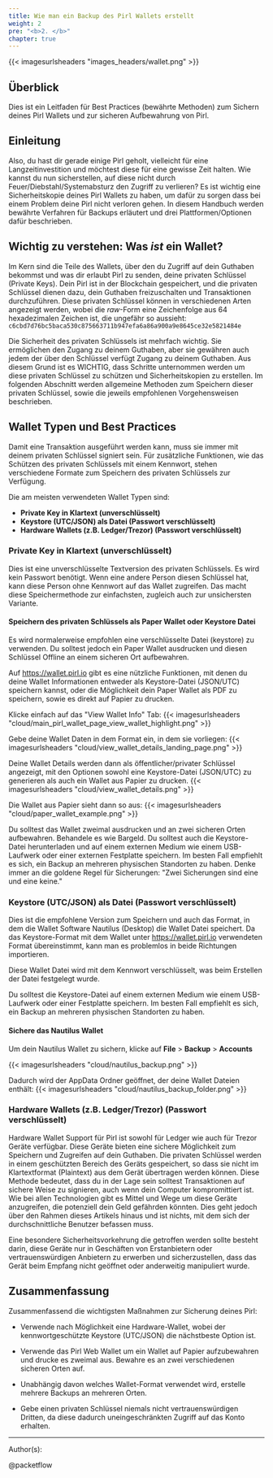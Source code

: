 ```yaml
---
title: Wie man ein Backup des Pirl Wallets erstellt
weight: 2
pre: "<b>2. </b>"
chapter: true
---
```

{{< imagesurlsheaders "images_headers/wallet.png"  >}}


## Überblick
Dies ist ein Leitfaden für Best Practices (bewährte Methoden) zum Sichern deines Pirl Wallets und zur sicheren Aufbewahrung von Pirl.


## Einleitung
Also, du hast dir gerade einige Pirl geholt, vielleicht für eine Langzeitinvestition und möchtest diese für eine gewisse Zeit halten. Wie kannst du nun sicherstellen, auf diese nicht durch Feuer/Diebstahl/Systemabsturz den Zugriff zu verlieren?
Es ist wichtig eine Sicherheitskopie deines Pirl Wallets zu haben, um dafür zu sorgen dass bei einem Problem deine Pirl nicht verloren gehen. In diesem Handbuch werden bewährte Verfahren für Backups erläutert und drei Plattformen/Optionen dafür beschrieben.

## Wichtig zu verstehen: Was *ist* ein Wallet?
Im Kern sind die Teile des Wallets, über den du Zugriff auf dein Guthaben bekommst und was dir erlaubt Pirl zu senden, deine privaten Schlüssel (Private Keys). Dein Pirl ist in der Blockchain gespeichert, und die privaten Schlüssel dienen dazu, dein Guthaben freizuschalten und Transaktionen durchzuführen. Diese privaten Schlüssel können in verschiedenen Arten angezeigt werden, wobei die *raw*-Form eine Zeichenfolge aus 64 hexadezimalen Zeichen ist, die ungefähr so aussieht:
```c6cbd7d76bc5baca530c875663711b947efa6a86a900a9e8645ce32e5821484e```

Die Sicherheit des privaten Schlüssels ist mehrfach wichtig. Sie ermöglichen den Zugang zu deinem Guthaben, aber sie gewähren auch jedem der über den Schlüssel verfügt Zugang zu deinem Guthaben. Aus diesem Grund ist es WICHTIG, dass Schritte unternommen werden um diese privaten Schlüssel zu schützen und Sicherheitskopien zu erstellen.
Im folgenden Abschnitt werden allgemeine Methoden zum Speichern dieser privaten Schlüssel, sowie die jeweils empfohlenen Vorgehensweisen beschrieben.

## Wallet Typen und Best Practices
Damit eine Transaktion ausgeführt werden kann, muss sie immer mit deinem privaten Schlüssel signiert sein. Für zusätzliche Funktionen, wie das Schützen des privaten Schlüssels mit einem Kennwort, stehen verschiedene Formate zum Speichern des privaten Schlüssels zur Verfügung.

Die am meisten verwendeten Wallet Typen sind:

 * **Private Key in Klartext (unverschlüsselt)**
 * **Keystore (UTC/JSON) als Datei (Passwort verschlüsselt)**
 * **Hardware Wallets (z.B. Ledger/Trezor) (Passwort verschlüsselt)**

### Private Key in Klartext (unverschlüsselt)
Dies ist eine unverschlüsselte Textversion des privaten Schlüssels. Es wird kein Passwort benötigt.
Wenn eine andere Person diesen Schlüssel hat, kann diese Person ohne Kennwort auf das Wallet zugreifen.
Das macht diese Speichermethode zur einfachsten, zugleich auch zur unsichersten Variante.

#### Speichern des privaten Schlüssels als Paper Wallet oder Keystore Datei
Es wird normalerweise empfohlen eine verschlüsselte Datei (keystore) zu verwenden. Du solltest jedoch ein Paper Wallet ausdrucken und diesen Schlüssel Offline an einem sicheren Ort aufbewahren.

Auf https://wallet.pirl.io gibt es eine nützliche Funktionen, mit denen du deine Wallet Informationen entweder als Keystore-Datei (JSON/UTC) speichern kannst, oder die Möglichkeit dein Paper Wallet als PDF zu speichern, sowie es direkt auf Papier zu drucken.

Klicke einfach auf das "View Wallet Info" Tab:
{{< imagesurlsheaders "cloud/main_pirl_wallet_page_view_wallet_highlight.png" >}}

Gebe deine Wallet Daten in dem Format ein, in dem sie vorliegen:
{{< imagesurlsheaders "cloud/view_wallet_details_landing_page.png" >}}


Deine Wallet Details werden dann als öffentlicher/privater Schlüssel angezeigt, mit den Optionen sowohl eine Keystore-Datei (JSON/UTC) zu generieren als auch ein Wallet aus Papier zu drucken.
{{< imagesurlsheaders "cloud/view_wallet_details.png" >}}

Die Wallet aus Papier sieht dann so aus:
{{< imagesurlsheaders "cloud/paper_wallet_example.png" >}}

Du solltest das Wallet zweimal ausdrucken und an zwei sicheren Orten aufbewahren. Behandele es wie Bargeld. 
Du solltest auch die Keystore-Datei herunterladen und auf einem externen Medium wie einem USB-Laufwerk oder einer externen Festplatte speichern. Im besten Fall empfiehlt es sich, ein Backup an mehreren physischen Standorten zu haben.
Denke immer an die goldene Regel für Sicherungen: "Zwei Sicherungen sind eine und eine keine."

### Keystore (UTC/JSON) als Datei (Passwort verschlüsselt)
Dies ist die empfohlene Version zum Speichern und auch das Format, in dem die Wallet Software Nautilus (Desktop) die Wallet Datei speichert.
Da das Keystore-Format mit dem Wallet unter https://wallet.pirl.io verwendeten Format übereinstimmt, kann man es problemlos in beide Richtungen importieren.


Diese Wallet Datei wird mit dem Kennwort verschlüsselt, was beim Erstellen der Datei festgelegt wurde.


Du solltest die Keystore-Datei auf einem externen Medium wie einem USB-Laufwerk oder einer Festplatte speichern. Im besten Fall empfiehlt es sich, ein Backup an mehreren physischen Standorten zu haben.

#### Sichere das Nautilus Wallet

Um dein Nautilus Wallet zu sichern, klicke auf **File** > **Backup** > **Accounts**

{{< imagesurlsheaders "cloud/nautilus_backup.png" >}}


Dadurch wird der AppData Ordner geöffnet, der deine Wallet Dateien enthält:
{{< imagesurlsheaders "cloud/nautilus_backup_folder.png" >}}



### Hardware Wallets (z.B. Ledger/Trezor) (Passwort verschlüsselt)
Hardware Wallet Support für Pirl ist sowohl für Ledger wie auch für Trezor Geräte verfügbar.
Diese Geräte bieten eine sichere Möglichkeit zum Speichern und Zugreifen auf dein Guthaben. Die privaten Schlüssel werden in einem geschützten Bereich des Geräts gespeichert, so dass sie nicht im Klartextformat (Plaintext) aus dem Gerät übertragen werden können.
Diese Methode bedeutet, dass du in der Lage sein solltest Transaktionen auf sichere Weise zu signieren, auch wenn dein Computer kompromittiert ist.
Wie bei allen Technologien gibt es Mittel und Wege um diese Geräte anzugreifen, die potenziell dein Geld gefährden könnten. Dies geht jedoch über den Rahmen dieses Artikels hinaus und ist nichts, mit dem sich der durchschnittliche Benutzer befassen muss.

Eine besondere Sicherheitsvorkehrung die getroffen werden sollte besteht darin, diese Geräte nur in Geschäften von Erstanbietern oder vertrauenswürdigen Anbietern zu erwerben und sicherzustellen, dass das Gerät beim Empfang nicht geöffnet oder anderweitig manipuliert wurde.


## Zusammenfassung
Zusammenfassend die wichtigsten Maßnahmen zur Sicherung deines Pirl:

 * Verwende nach Möglichkeit eine Hardware-Wallet, wobei der kennwortgeschützte Keystore (UTC/JSON) die nächstbeste Option ist.

 * Verwende das Pirl Web Wallet um ein Wallet auf Papier aufzubewahren und drucke es zweimal aus. Bewahre es an zwei verschiedenen sicheren Orten auf.

 * Unabhängig davon welches Wallet-Format verwendet wird, erstelle mehrere Backups an mehreren Orten.
 * Gebe einen privaten Schlüssel niemals nicht vertrauenswürdigen Dritten, da diese dadurch uneingeschränkten Zugriff auf das Konto erhalten.


---
Author(s):

@packetflow
